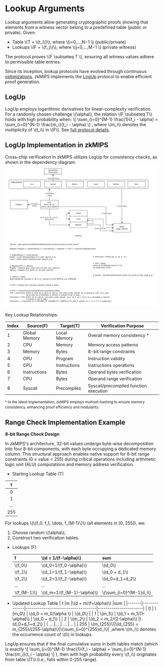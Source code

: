 # Lookup Arguments

Lookup arguments allow generating cryptographic proofs showing that elements from a witness vector belong to a predefined table (public or private). Given:
- Table \\(T = \\{t_i\\}\\), where \\(i=0,…,N−1 \\) (public/private)
- Lookups \\(F = \\{f_j\\}\\), where \\(j=0,…,M−1 \\) (private witness)

The protocol proves  \\(F \subseteq T \\), ensuring all witness values adhere to permissible table entries. 

Since its inception, lookup protocols have evolved through continuous [optimizations](https://link.springer.com/chapter/10.1007/978-3-030-03326-2_20). zkMIPS implements the [​LogUp](https://eprint.iacr.org/2023/1518) protocol to enable efficient proof generation.

## LogUp

LogUp employs logarithmic derivatives for linear-complexity verification. For a randomly chosen challenge \\(\alpha\\), the relation \\(F \subseteq T\\) holds with high probability when: 
\\[ \sum_{i=0}^{M-1} \frac{1}{f_i - \alpha} = \sum_{i=0}^{N-1} \frac{m_i}{t_i - \alpha} \\]
, where \\(m_i\\) denotes the multiplicity of \\(t_i\\) in \\(F\\). See [full protocol details](https://eprint.iacr.org/2022/1530.pdf).

## LogUp Implementation in zkMIPS

Cross-chip verification in zkMIPS utilizes LogUp for consistency checks, as shown in the dependency diagram:
![zkMIPS chips lookup scheme](zkmips-chips-lookup.png)
<!-- source: [zkMIPS-chips.drawio](https://drive.google.com/file/d/1loR3llVMTm9gw97kgsu72NEGARau1ReX/view?usp=sharing) -->

Key Lookup Relationships:

| Index | Source(F)          | Target(T)           | Verification Purpose                    |
|-------|--------------------|---------------------|-----------------------------------------|
| 1     | Global Memory      | Local Memory        | Overall memory consistency *             |
| 2     | CPU                | Memory              | Memory access patterns                  |
| 3     | Memory             | Bytes               | 8-bit range constraints                 |
| 4     | CPU                | Program             | Instruction validity                    |
| 5     | CPU                | Instructions        | Instructions operations                 |
| 6     | Instructions       | Bytes               | Operand bytes verification              |
| 7     | CPU                | Bytes               | Operand range verification              |
| 8     | Syscall            | Precompiles         | Syscall/precompiled function execution  |

<small>* In the latest implementation, zkMIPS employs multiset-hashing to ensure memory consistency, enhancing proof efficiency and modularity.</small>


## Range Check Implementation Example

**8-bit Range Check Design**

In zkMIPS's architecture, 32-bit values undergo byte-wise decomposition into four 8-bit components, with each byte occupying a dedicated memory column. This structural approach enables native support for 8-bit range constraints (0 ≤ value < 255) during critical operations including arithmetic logic unit (ALU) computations and memory address verification.

- Starting Lookup Table (T)

| t |
|:---:|
| 0 |
| 1 |
| ... |
| 255 |

For lookups \\(\\{f_0, f_1, \\dots, f_{M-1}\\}\\) (all elements in [0, 255]), we: 
1. Choose random \\(\alpha\\);
2. Construct two verification tables.

- Lookups (F)
  
  | f     |\\(d = 1/(f-\alpha)\\)   | sum |
  |-------|-------------------------|----------------------|
  | \\(f_0\\)   | \\(d_0=1/(f_0-\alpha)\\)| \\(d_0\\)            | 
  | \\(f_1\\)   | \\(d_1=1/(f_1-\alpha)\\)|  \\(d_0 + d_1\\)     |
  | \\(f_2\\)   | \\(d_2=1/(f_2-\alpha)\\)| \\(d_0+d_1+d_2\\)    | 
  | ...   |...                      | ...                  | 
  | \\(f_{M-1}\\)   | \\(d_m=1/(f_{M-1}-\alpha)\\)| \\(\sum_{i=0}^{M-1}d_i\\)| 
  
- Updated Lookup Table
  | t     |m             |\\(d = m/(f+\alpha)\\)              |sum                    |
  |-------|--------------|------------------------------------|-----------------------|
  | 0     | \\(m_0\\)    | \\(d_0 = m_0/\alpha \\)            | \\(d_0\\)             |
  | 1     | \\(m_1\\)    | \\(d_1 = m_1/(1-\alpha)\\)         | \\(d_0 + d_1\\)       |
  | 2     | \\(m_2\\)    | \\(d_2 = m_2/(2-\alpha)\\)         |\\(d_0+d_1+d_2\\)      |
  | ...   |...           | ...                                | ..                    |
  | 255   | \\(m_{255}\\)|\\(d_{255} = m_{255}/(255-\alpha)\\)|\\(\sum_{i=0}^{255}d_i\\)| 
,where \\(m_i\\) denotes the occurrence count of \\(i\\) in lookups.

LogUp ensures that if the final cumulative sums in both tables match (which is exactly
\\[
\sum_{i=0}^{M-1} \frac{1}{f_i - \alpha} = \sum_{i=0}^{N-1} \frac{m_i}{t_i - \alpha}
\\]
), then with high probability every \\(f_i\\) originates from table \\(T\\) (i.e., falls within 0-255 range).


